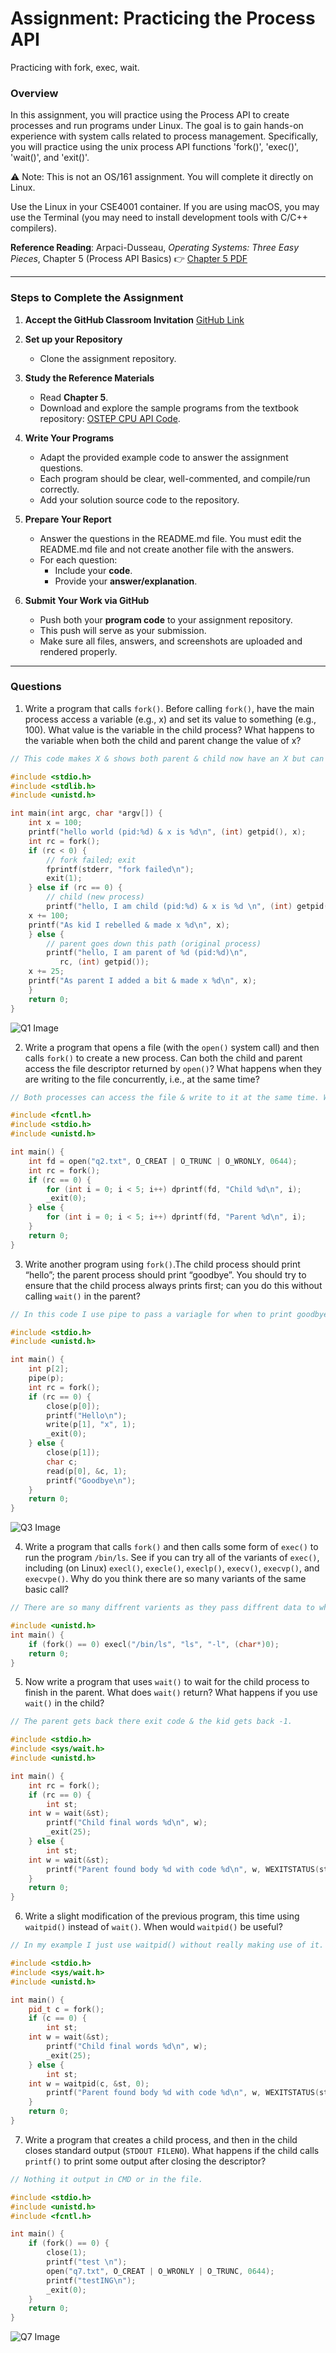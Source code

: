 # Assignment: Practicing the Process API
Practicing with fork, exec, wait. 

### Overview

In this assignment, you will practice using the Process API to create processes and run programs under Linux. The goal is to gain hands-on experience with system calls related to process management. Specifically, you will practice using the unix process API functions 'fork()', 'exec()', 'wait()', and 'exit()'. 

⚠️ Note: This is not an OS/161 assignment. You will complete it directly on Linux. 

Use the Linux in your CSE4001 container. If you are using macOS, you may use the Terminal (you may need to install development tools with C/C++ compilers). 

**Reference Reading**: Arpaci-Dusseau, *Operating Systems: Three Easy Pieces*, Chapter 5 (Process API Basics)
 👉 [Chapter 5 PDF](http://pages.cs.wisc.edu/~remzi/OSTEP/cpu-api.pdf)

---

### **Steps to Complete the Assignment**

1. **Accept the GitHub Classroom Invitation**
    [GitHub Link](https://classroom.github.com/a/FZh4BrQG)
2. **Set up your Repository**
   - Clone the assignment repository.
3. **Study the Reference Materials**
   - Read **Chapter 5**.
   - Download and explore the sample programs from the textbook repository:
      [OSTEP CPU API Code](https://github.com/remzi-arpacidusseau/ostep-code/tree/master/cpu-api).
4. **Write Your Programs**
   - Adapt the provided example code to answer the assignment questions.
   - Each program should be clear, well-commented, and compile/run correctly.
   - Add your solution source code to the repository.

5. **Prepare Your Report**
   - Answer the questions in the README.md file. You must edit the README.md file and not create another file with the answers. 
   - For each question:
     - Include your **code**.
     - Provide your **answer/explanation**.
6. **Submit Your Work via GitHub**
   - Push both your **program code** to your assignment repository.
   - This push will serve as your submission.
   - Make sure all files, answers, and screenshots are uploaded and rendered properly.








---
### Questions
1. Write a program that calls `fork()`. Before calling `fork()`, have the main process access a variable (e.g., x) and set its value to something (e.g., 100). What value is the variable in the child process? What happens to the variable when both the child and parent change the value of x?


```cpp
// This code makes X & shows both parent & child now have an X but can write to it separately post fork.

#include <stdio.h>
#include <stdlib.h>
#include <unistd.h>

int main(int argc, char *argv[]) {
    int x = 100;
    printf("hello world (pid:%d) & x is %d\n", (int) getpid(), x);
    int rc = fork();
    if (rc < 0) {
        // fork failed; exit
        fprintf(stderr, "fork failed\n");
        exit(1);
    } else if (rc == 0) {
        // child (new process)
        printf("hello, I am child (pid:%d) & x is %d \n", (int) getpid(), x);
	x += 100;
	printf("As kid I rebelled & made x %d\n", x);
    } else {
        // parent goes down this path (original process)
        printf("hello, I am parent of %d (pid:%d)\n",
	       rc, (int) getpid());
	x += 25;
	printf("As parent I added a bit & made x %d\n", x);
    }
    return 0;
}
```
![Q1 Image](./questionOutput1.png)

2. Write a program that opens a file (with the `open()` system call) and then calls `fork()` to create a new process. Can both the child and parent access the file descriptor returned by `open()`? What happens when they are writing to the file concurrently, i.e., at the same time?

```cpp
// Both processes can access the file & write to it at the same time. What gets written is determined by which process makes the api call first for each access. If example the parent made 1 call then had a timer the kid could write before the parent then the parent could write again.

#include <fcntl.h>
#include <stdio.h>
#include <unistd.h>

int main() {
    int fd = open("q2.txt", O_CREAT | O_TRUNC | O_WRONLY, 0644);
    int rc = fork();
    if (rc == 0) {
        for (int i = 0; i < 5; i++) dprintf(fd, "Child %d\n", i);
        _exit(0);
    } else {
        for (int i = 0; i < 5; i++) dprintf(fd, "Parent %d\n", i);
    }
    return 0;
}
```

3. Write another program using `fork()`.The child process should print “hello”; the parent process should print “goodbye”. You should try to ensure that the child process always prints first; can you do this without calling `wait()` in the parent?

```cpp
// In this code I use pipe to pass a variagle for when to print goodbye.

#include <stdio.h>
#include <unistd.h>

int main() {
    int p[2];
    pipe(p);
    int rc = fork();
    if (rc == 0) {
        close(p[0]);
        printf("Hello\n");
        write(p[1], "x", 1);
        _exit(0);
    } else {
        close(p[1]);
        char c;
        read(p[0], &c, 1);
        printf("Goodbye\n");
    }
    return 0;
}
```
![Q3 Image](./questionOutput3.png)

4. Write a program that calls `fork()` and then calls some form of `exec()` to run the program `/bin/ls`. See if you can try all of the variants of `exec()`, including (on Linux) `execl()`, `execle()`, `execlp()`, `execv()`, `execvp()`, and `execvpe()`. Why do you think there are so many variants of the same basic call?

```cpp
// There are so many diffrent varients as they pass diffrent data to what is being launched.

#include <unistd.h>
int main() {
    if (fork() == 0) execl("/bin/ls", "ls", "-l", (char*)0); 
    return 0; 
}
```

5. Now write a program that uses `wait()` to wait for the child process to finish in the parent. What does `wait()` return? What happens if you use `wait()` in the child?

```cpp
// The parent gets back there exit code & the kid gets back -1.

#include <stdio.h>
#include <sys/wait.h>
#include <unistd.h>

int main() {
    int rc = fork();
    if (rc == 0) {
        int st;
	int w = wait(&st);
        printf("Child final words %d\n", w);
        _exit(25);
    } else {
        int st;
	int w = wait(&st);
        printf("Parent found body %d with code %d\n", w, WEXITSTATUS(st));
    }
    return 0;
}
```

6. Write a slight modification of the previous program, this time using `waitpid()` instead of `wait()`. When would `waitpid()` be useful?

```cpp
// In my example I just use waitpid() without really making use of it. It is useful if there are multiple kids & you want to select which one to wait on.

#include <stdio.h>
#include <sys/wait.h>
#include <unistd.h>

int main() {
    pid_t c = fork();
    if (c == 0) {
        int st; 
	int w = wait(&st);
        printf("Child final words %d\n", w);
        _exit(25);
    } else {
        int st; 
	int w = waitpid(c, &st, 0);
        printf("Parent found body %d with code %d\n", w, WEXITSTATUS(st));
    }
    return 0;
}
```

7. Write a program that creates a child process, and then in the child closes standard output (`STDOUT FILENO`). What happens if the child calls `printf()` to print some output after closing the descriptor?

```cpp
// Nothing it output in CMD or in the file.

#include <stdio.h>
#include <unistd.h>
#include <fcntl.h>

int main() {
    if (fork() == 0) {
        close(1);
        printf("test \n");
        open("q7.txt", O_CREAT | O_WRONLY | O_TRUNC, 0644);
        printf("testING\n");
        _exit(0);
    }
    return 0;
}
```
![Q7 Image](./questionOutput7.png)
